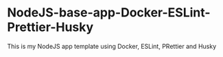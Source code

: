 # NodeJS-base-app-Docker-ESLint-Prettier-Husky
This is my NodeJS app template using Docker, ESLint, PRettier and Husky
